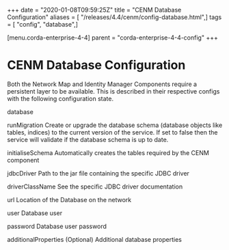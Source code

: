 +++
date = "2020-01-08T09:59:25Z"
title = "CENM Database Configuration"
aliases = [ "/releases/4.4/cenm/config-database.html",]
tags = [ "config", "database",]

[menu.corda-enterprise-4-4]
parent = "corda-enterprise-4-4-config"
+++


# CENM Database Configuration

Both the Network Map and Identity Manager Components require a persistent layer to be available. This is described in
            their respective configs with the following configuration state.



database


runMigration
Create or upgrade the database schema (database objects like tables, indices)
                                    to the current version of the service. If set to false then the service will validate
                                    if the database schema is up to date.


initialiseSchema
Automatically creates the tables required by the CENM component


jdbcDriver
Path to the jar file containing the specific JDBC driver


driverClassName
See the specific JDBC driver documentation


url
Location of the Database on the network


user
Database user


password
Database user password


additionalProperties
(Optional) Additional database properties


